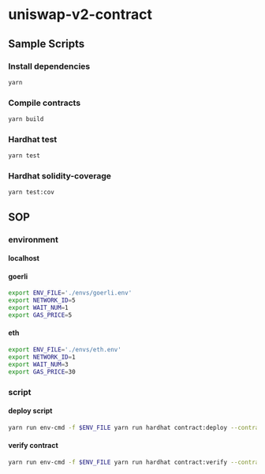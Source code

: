 # uniswap-v2-contract

## Sample Scripts
### Install dependencies
```bash
yarn
```

### Compile contracts
```bash
yarn build
```

### Hardhat test
```bash
yarn test 
```

### Hardhat solidity-coverage
```bash
yarn test:cov
```

## SOP
### environment
#### localhost 

#### goerli
``` bash
export ENV_FILE='./envs/goerli.env'
export NETWORK_ID=5
export WAIT_NUM=1
export GAS_PRICE=5
```

#### eth
``` bash
export ENV_FILE='./envs/eth.env'
export NETWORK_ID=1
export WAIT_NUM=3
export GAS_PRICE=30
```

### script

#### deploy script
```bash
yarn run env-cmd -f $ENV_FILE yarn run hardhat contract:deploy --contract YEN --gas-price $GAS_PRICE --args [] --network $NETWORK_ID --wait-num $WAIT_NUM
```

#### verify contract
```bash
yarn run env-cmd -f $ENV_FILE yarn run hardhat contract:verify --contract YEN --network $NETWORK_ID --args []
```